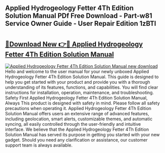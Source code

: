 ## Applied Hydrogeology Fetter 4Th Edition Solution Manual PDf Free Download - Part-w81 Service Owner Guide - User Repair Edition 1zBTl

# <h2><a href="http://bc8587.oget.top/?id=Applied+Hydrogeology+Fetter+4Th+Edition+Solution+Manual">🔗Download New 👉🔴 Applied Hydrogeology Fetter 4Th Edition Solution Manual</a></h2>

[![Applied Hydrogeology Fetter 4Th Edition Solution Manual new download](https://i.imgur.com/5g1atiW.png)](http://bc8587.oget.top/?id=Applied+Hydrogeology+Fetter+4Th+Edition+Solution+Manual)
Hello and welcome to the user manual for your newly unboxed Applied Hydrogeology Fetter 4Th Edition Solution Manual. This guide is designed to help you get started with your product and provide you with a thorough understanding of its features, functions, and capabilities. You will find clear instructions for installation, operation, maintenance, and troubleshooting. Safety First Applied Hydrogeology Fetter 4Th Edition Solution Manual, Always This product is designed with safety in mind. Please follow all safety precautions when operating it. Applied Hydrogeology Fetter 4Th Edition Solution Manual offers users an extensive range of advanced features, including geolocation, smart alerts, customizable themes, and automatic syncing, all easily controlled through the user-friendly and intuitive interface. We believe that the Applied Hydrogeology Fetter 4Th Edition Solution Manual has served its purpose in getting you started with your new gadget. Should you need any clarification or assistance, our customer support team is always available.
